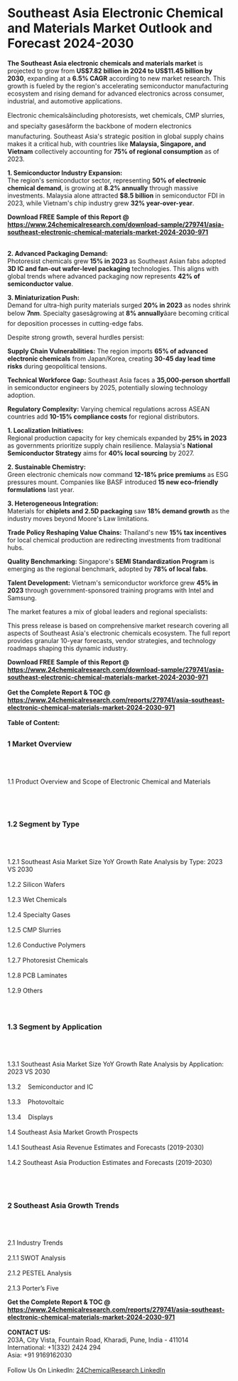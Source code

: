 <h1>Southeast Asia Electronic Chemical and Materials Market Outlook and Forecast 2024-2030</h1><p><strong>The Southeast Asia electronic chemicals and materials market</strong> is projected to grow from <strong>US$7.82 billion in 2024 to US$11.45 billion by 2030</strong>, expanding at a <strong>6.5% CAGR</strong> according to new market research. This growth is fueled by the region's accelerating semiconductor manufacturing ecosystem and rising demand for advanced electronics across consumer, industrial, and automotive applications.</p><p>Electronic chemicalsâincluding photoresists, wet chemicals, CMP slurries, and specialty gasesâform the backbone of modern electronics manufacturing. Southeast Asia's strategic position in global supply chains makes it a critical hub, with countries like <strong>Malaysia, Singapore, and Vietnam</strong> collectively accounting for <strong>75% of regional consumption</strong> as of 2023.</p><p><strong>1. Semiconductor Industry Expansion:</strong><br>
The region's semiconductor sector, representing <strong>50% of electronic chemical demand</strong>, is growing at <strong>8.2% annually</strong> through massive investments. Malaysia alone attracted <strong>$8.5 billion</strong> in semiconductor FDI in 2023, while Vietnam's chip industry grew <strong>32% year-over-year</strong>.</p><div><b>Download FREE Sample of this Report @ 
            <a href="https://www.24chemicalresearch.com/download-sample/279741/asia-southeast-electronic-chemical-materials-market-2024-2030-971">
            https://www.24chemicalresearch.com/download-sample/279741/asia-southeast-electronic-chemical-materials-market-2024-2030-971</a></b></div><br><p><strong>2. Advanced Packaging Demand:</strong><br>
Photoresist chemicals grew <strong>15% in 2023</strong> as Southeast Asian fabs adopted <strong>3D IC and fan-out wafer-level packaging</strong> technologies. This aligns with global trends where advanced packaging now represents <strong>42% of semiconductor value</strong>.</p><p><strong>3. Miniaturization Push:</strong><br>
Demand for ultra-high purity materials surged <strong>20% in 2023</strong> as nodes shrink below <strong>7nm</strong>. Specialty gasesâgrowing at <strong>8% annually</strong>âare becoming critical for deposition processes in cutting-edge fabs.</p><p>Despite strong growth, several hurdles persist:</p><p><strong>Supply Chain Vulnerabilities:</strong> The region imports <strong>65% of advanced electronic chemicals</strong> from Japan/Korea, creating <strong>30-45 day lead time risks</strong> during geopolitical tensions.</p><p><strong>Technical Workforce Gap:</strong> Southeast Asia faces a <strong>35,000-person shortfall</strong> in semiconductor engineers by 2025, potentially slowing technology adoption.</p><p><strong>Regulatory Complexity:</strong> Varying chemical regulations across ASEAN countries add <strong>10-15% compliance costs</strong> for regional distributors.</p><p><strong>1. Localization Initiatives:</strong><br>
Regional production capacity for key chemicals expanded by <strong>25% in 2023</strong> as governments prioritize supply chain resilience. Malaysia's <strong>National Semiconductor Strategy</strong> aims for <strong>40% local sourcing</strong> by 2027.</p><p><strong>2. Sustainable Chemistry:</strong><br>
Green electronic chemicals now command <strong>12-18% price premiums</strong> as ESG pressures mount. Companies like BASF introduced <strong>15 new eco-friendly formulations</strong> last year.</p><p><strong>3. Heterogeneous Integration:</strong><br>
Materials for <strong>chiplets and 2.5D packaging</strong> saw <strong>18% demand growth</strong> as the industry moves beyond Moore's Law limitations.</p><p><strong>Trade Policy Reshaping Value Chains:</strong> Thailand's new <strong>15% tax incentives</strong> for local chemical production are redirecting investments from traditional hubs.</p><p><strong>Quality Benchmarking:</strong> Singapore's <strong>SEMI Standardization Program</strong> is emerging as the regional benchmark, adopted by <strong>78% of local fabs</strong>.</p><p><strong>Talent Development:</strong> Vietnam's semiconductor workforce grew <strong>45% in 2023</strong> through government-sponsored training programs with Intel and Samsung.</p><p>The market features a mix of global leaders and regional specialists:</p><p>This press release is based on comprehensive market research covering all aspects of Southeast Asia's electronic chemicals ecosystem. The full report provides granular 10-year forecasts, vendor strategies, and technology roadmaps shaping this dynamic industry.</p><div><b>Download FREE Sample of this Report @ 
            <a href="https://www.24chemicalresearch.com/download-sample/279741/asia-southeast-electronic-chemical-materials-market-2024-2030-971">
            https://www.24chemicalresearch.com/download-sample/279741/asia-southeast-electronic-chemical-materials-market-2024-2030-971</a></b></div><br><div><b>Get the Complete Report & TOC @ 
            <a href="https://www.24chemicalresearch.com/reports/279741/asia-southeast-electronic-chemical-materials-market-2024-2030-971">
            https://www.24chemicalresearch.com/reports/279741/asia-southeast-electronic-chemical-materials-market-2024-2030-971</a></b></div><br>
            <b>Table of Content:</b><p><h2><span style="font-size:16px"><strong>1 Market Overview&nbsp;&nbsp; &nbsp;</strong></span></h2><br />
<br />
<p>1.1 Product Overview and Scope of Electronic Chemical and Materials&nbsp;</p><br />
<br />
<h2><strong><span style="font-size:16px">1.2 Segment by Type&nbsp;&nbsp; &nbsp;</span></strong></h2><br />
<br />
<p>1.2.1 Southeast Asia Market Size YoY Growth Rate Analysis by Type: 2023 VS 2030&nbsp;&nbsp; &nbsp;<br /><br />
1.2.2 Silicon Wafers&nbsp;&nbsp; &nbsp;<br /><br />
1.2.3 Wet Chemicals<br /><br />
1.2.4 Specialty Gases<br /><br />
1.2.5 CMP Slurries<br /><br />
1.2.6 Conductive Polymers<br /><br />
1.2.7 Photoresist Chemicals<br /><br />
1.2.8 PCB Laminates<br /><br />
1.2.9 Others<br /><br />
<br />
<h2><span style="font-size:16px"><strong>1.3 Segment by Application&nbsp;&nbsp;</strong></span></h2><br />
<br />
<p>1.3.1 Southeast Asia Market Size YoY Growth Rate Analysis by Application: 2023 VS 2030&nbsp;&nbsp; &nbsp;<br /><br />
1.3.2&nbsp;&nbsp; &nbsp;Semiconductor and IC<br /><br />
1.3.3&nbsp;&nbsp; &nbsp;Photovoltaic<br /><br />
1.3.4&nbsp;&nbsp; &nbsp;Displays<br /><br />
1.4 Southeast Asia Market Growth Prospects&nbsp;&nbsp; &nbsp;<br /><br />
1.4.1 Southeast Asia Revenue Estimates and Forecasts (2019-2030)&nbsp;&nbsp; &nbsp;<br /><br />
1.4.2 Southeast Asia Production Estimates and Forecasts (2019-2030)&nbsp;&nbsp;</p><br />
<br />
<h2><span style="font-size:16px"><strong>2 Southeast Asia Growth Trends&nbsp;&nbsp; &nbsp;</strong></span></h2><br />
<br />
<p>2.1 Industry Trends&nbsp;&nbsp; &nbsp;<br /><br />
2.1.1 SWOT Analysis&nbsp;&nbsp; &nbsp;<br /><br />
2.1.2 PESTEL Analysis&nbsp;&nbsp; &nbsp;<br /><br />
2.1.3 Porter&rsquo;s Five</p><div><b>Get the Complete Report & TOC @ 
            <a href="https://www.24chemicalresearch.com/reports/279741/asia-southeast-electronic-chemical-materials-market-2024-2030-971">
            https://www.24chemicalresearch.com/reports/279741/asia-southeast-electronic-chemical-materials-market-2024-2030-971</a></b></div><br><b>CONTACT US:</b><br>
            203A, City Vista, Fountain Road, Kharadi, Pune, India - 411014<br>
            International: +1(332) 2424 294<br>
            Asia: +91 9169162030 <br><br>
            Follow Us On LinkedIn: <a href="https://www.linkedin.com/company/24chemicalresearch/">24ChemicalResearch LinkedIn</a>